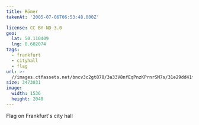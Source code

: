 ```yaml
---
title: Römer
takenAt: '2005-07-06T06:53:48.000Z'

license: CC BY-ND 3.0
geo:
  lat: 50.110409
  lng: 8.682074
tags:
  - frankfurt
  - cityhall
  - flag
url: >-
  //images.ctfassets.net/bncv3c2gt878/3a33V8nfEqPnzKPrnrSM7s/31e29dd41f0785985caf247c0be72833/rmer_4321846904_o
size: 3473031
image:
  width: 1536
  height: 2048
---
```


Flag on Frankfurt's city hall
